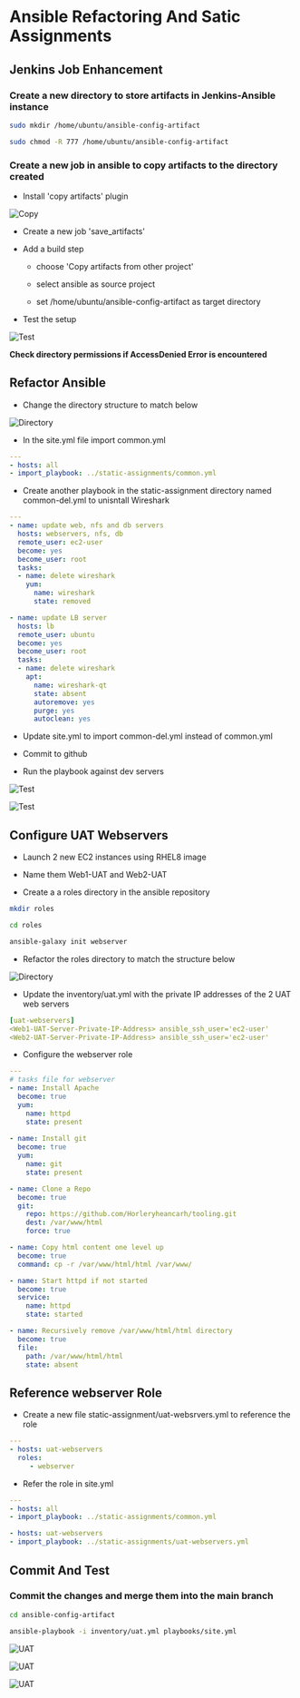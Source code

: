 # Ansible Refactoring And Satic Assignments

## Jenkins Job Enhancement

### Create a new directory to store artifacts in Jenkins-Ansible instance

```bash
sudo mkdir /home/ubuntu/ansible-config-artifact

sudo chmod -R 777 /home/ubuntu/ansible-config-artifact
```

### Create a new job in ansible to copy artifacts to the directory created

- Install 'copy artifacts' plugin

![Copy](PBL-12/copy.png)

- Create a new job 'save_artifacts'

- Add a build step 

  - choose 'Copy artifacts from other project'

  - select ansible as source project

  - set /home/ubuntu/ansible-config-artifact as target directory

- Test the setup

![Test](PBL-12/test1.png)

**Check directory permissions if AccessDenied Error is encountered**

## Refactor Ansible

- Change the directory structure to match below

![Directory](PBL-12/dir1.png)

- In the site.yml file import common.yml

```yml
---
- hosts: all
- import_playbook: ../static-assignments/common.yml
```

- Create another playbook in the static-assignment directory named common-del.yml to unisntall Wireshark

```yml
---
- name: update web, nfs and db servers
  hosts: webservers, nfs, db
  remote_user: ec2-user
  become: yes
  become_user: root
  tasks:
  - name: delete wireshark
    yum:
      name: wireshark
      state: removed

- name: update LB server
  hosts: lb
  remote_user: ubuntu
  become: yes
  become_user: root
  tasks:
  - name: delete wireshark
    apt:
      name: wireshark-qt
      state: absent
      autoremove: yes
      purge: yes
      autoclean: yes
```

- Update site.yml to import common-del.yml instead of common.yml

- Commit to github

- Run the playbook against dev servers

![Test](PBL-12/test2.png)

![Test](PBL-12/test3.png)


## Configure UAT Webservers

- Launch 2 new EC2 instances using RHEL8 image

- Name them Web1-UAT and Web2-UAT 

- Create a a roles directory in the ansible repository

```bash
mkdir roles

cd roles

ansible-galaxy init webserver
```

- Refactor the roles directory to match the structure below

![Directory](PBL-12/dir2.png)

- Update the inventory/uat.yml with the private IP addresses of the 2 UAT web servers

```yml
[uat-webservers]
<Web1-UAT-Server-Private-IP-Address> ansible_ssh_user='ec2-user' 
<Web2-UAT-Server-Private-IP-Address> ansible_ssh_user='ec2-user'
```

- Configure the webserver role

```yml
---
# tasks file for webserver
- name: Install Apache
  become: true
  yum: 
    name: httpd
    state: present
  
- name: Install git
  become: true
  yum:
    name: git
    state: present

- name: Clone a Repo
  become: true
  git:
    repo: https://github.com/Horleryheancarh/tooling.git
    dest: /var/www/html
    force: true

- name: Copy html content one level up
  become: true
  command: cp -r /var/www/html/html /var/www/

- name: Start httpd if not started
  become: true
  service: 
    name: httpd
    state: started

- name: Recursively remove /var/www/html/html directory
  become: true
  file: 
    path: /var/www/html/html
    state: absent
``` 

## Reference webserver Role

- Create a new file static-assignment/uat-websrvers.yml to reference the role

```yml
---
- hosts: uat-webservers
  roles:
     - webserver
```
- Refer the role in site.yml
```yml
---
- hosts: all
- import_playbook: ../static-assignments/common.yml

- hosts: uat-webservers
- import_playbook: ../static-assignments/uat-webservers.yml
```

## Commit And Test

### Commit the changes and merge them into the main branch

```bash
cd ansible-config-artifact

ansible-playbook -i inventory/uat.yml playbooks/site.yml
```

![UAT](PBL-12/uat1.png)

![UAT](PBL-12/uat2.png)

![UAT](PBL-12/uat3.png)